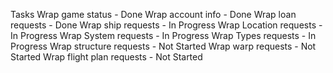 Tasks
Wrap game status - Done
Wrap account info - Done
Wrap loan requests - Done
Wrap ship requests - In Progress
Wrap Location requests - In Progress
Wrap System requests - In Progress
Wrap Types requests - In Progress
Wrap structure requests - Not Started
Wrap warp requests - Not Started
Wrap flight plan requests - Not Started